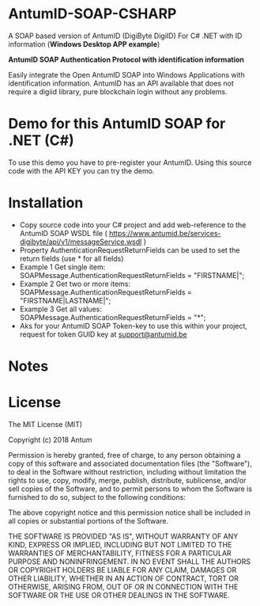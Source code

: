 # AntumID-SOAP-CSHARP
A SOAP based version of AntumID (DigiByte DigiID) For C# .NET with ID information (**Windows Desktop APP example**)

**AntumID SOAP Authentication Protocol with identification information**

Easily integrate the  Open AntumID SOAP into Windows Applications with identification information. AntumID has an API available that does not require a digiid library, pure blockchain login without any problems.

Demo for this AntumID SOAP for .NET (C#)
=============================================
To use this demo you have to pre-register your AntumID. 
Using this source code with the API KEY you can try the demo.

Installation
============
* Copy source code into your C# project and add web-reference to the AntumID SOAP WSDL file ( https://www.antumid.be/services-digibyte/api/v1/messageService.wsdl )
* Property AuthenticationRequestReturnFields can be used to set the return fields (use * for all fields)
* Example 1 Get single item: SOAPMessage.AuthenticationRequestReturnFields = "FIRSTNAME|";
* Example 2 Get two or more items: SOAPMessage.AuthenticationRequestReturnFields = "FIRSTNAME|LASTNAME|"; 
* Example 3 Get all values: SOAPMessage.AuthenticationRequestReturnFields = "*";
* Aks for your AntumID SOAP Token-key to use this within your project, request for token GUID key at support@antumid.be 

Notes
=====



License
=======
The MIT License (MIT)

Copyright (c) 2018 Antum

Permission is hereby granted, free of charge, to any person obtaining a copy of this software and associated documentation files (the "Software"), to deal in the Software without restriction, including without limitation the rights to use, copy, modify, merge, publish, distribute, sublicense, and/or sell copies of the Software, and to permit persons to whom the Software is furnished to do so, subject to the following conditions:

The above copyright notice and this permission notice shall be included in all copies or substantial portions of the Software.

THE SOFTWARE IS PROVIDED "AS IS", WITHOUT WARRANTY OF ANY KIND, EXPRESS OR IMPLIED, INCLUDING BUT NOT LIMITED TO THE WARRANTIES OF MERCHANTABILITY, FITNESS FOR A PARTICULAR PURPOSE AND NONINFRINGEMENT. IN NO EVENT SHALL THE AUTHORS OR COPYRIGHT HOLDERS BE LIABLE FOR ANY CLAIM, DAMAGES OR OTHER LIABILITY, WHETHER IN AN ACTION OF CONTRACT, TORT OR OTHERWISE, ARISING FROM, OUT OF OR IN CONNECTION WITH THE SOFTWARE OR THE USE OR OTHER DEALINGS IN THE SOFTWARE.
